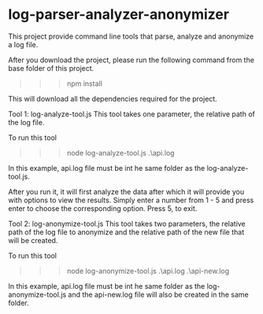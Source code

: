 # log-parser-analyzer-anonymizer
This project provide command line tools that parse, analyze and anonymize a log file.

After you download the project, please run the following command from the base folder of this project. 
>>> npm install

This will download all the dependencies required for the project.


Tool 1: log-analyze-tool.js
This tool takes one parameter, the relative path of the log file.

To run this tool
>>> node log-analyze-tool.js .\api.log

In this example, api.log file must be int he same folder as the log-analyze-tool.js.

After you run it, it will first analyze the data after which it will provide you with options to view the results. Simply enter a number from 1 - 5 and press enter to choose the corresponding option. Press 5, to exit.


Tool 2: log-anonymize-tool.js
This tool takes two parameters, the relative path of the log file to anonymize and the relative path of the new file that will be created.

To run this tool
>>> node log-anonymize-tool.js .\api.log .\api-new.log

In this example, api.log file must be int he same folder as the log-anonymize-tool.js and the api-new.log file will also be created in the same folder.





